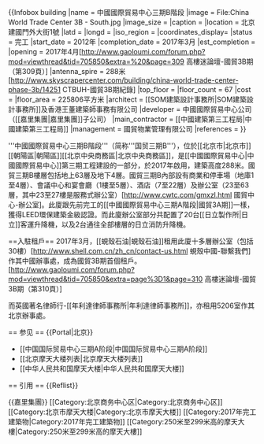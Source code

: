 {{Infobox building
|name        = 中國國際貿易中心三期B階段
|image              = File:China World Trade Center 3B - South.jpg
|image_size         = 
|caption            = 
|location           = 北京建國門外大街1號
|latd               = 
|longd              = 
|iso_region         = 
|coordinates_display= 
|status             = 完工
|start_date         = 2012年
|completion_date    = 2017年3月
|est_completion     = 
|opening            = 2017年4月<ref>[http://www.gaoloumi.com/forum.php?mod=viewthread&tid=705850&extra=%20&page=309 高樓迷論壇-國貿3B期（第309頁）]</ref>
|antenna_spire      = 288米<ref>[http://www.skyscrapercenter.com/building/china-world-trade-center-phase-3b/14251 CTBUH-國貿3B期紀錄]</ref>
|top_floor          =
|floor_count        = 67
|cost               = 
|floor_area         = 225806平方米
|architect          = [[SOM建築設計事務所|SOM建築設計事務所]]及香港王董建築師事務有限公司
|developer          = 中國國際貿易中心公司（[[嘉里集團|嘉里集團]]子公司）
|main_contractor    = [[中國建築第三工程局|中國建築第三工程局]]
|management         = 國貿物業管理有限公司
|references         =
}}

'''中國國際貿易中心三期B階段'''（简称'''国贸三期B'''），位於[[北京市|北京市]][[朝陽區|朝陽區]][[北京中央商務區|北京中央商務區]]，是[[中國國際貿易中心|中國國際貿易中心]]第三期工程建設的一部分，於2017年啟用，建築高度288米。國貿三期B樓層包括地上63層及地下4層。國貿三期B內部設有商業和停車場（地庫1至4層）、會議中心和宴會廳（1樓至5層）、酒店（7至22層）及辦公室（23至63層，其中23至27樓是服務式辦公室）<ref>[http://www.cwtc.com/gmxzl.html 國貿中心-辦公室]</ref>。此廈跟先前完工的[[中國國際貿易中心三期A階段|國貿3A期]]一樣，獲得LEED環保建築金級認證。而此廈辦公室部分共配置了20台[[日立製作所|日立]]客運升降機，以及2台通往全部樓層的日立消防升降機。

==入駐租戶==
2017年3月，[[蜆殼石油|蜆殼石油]]租用此廈十多層辦公室（包括30樓）<ref>[http://www.shell.com.cn/zh_cn/contact-us.html 蜆殼中國-聯繫我們]</ref>作其中國辦事處，成為國貿3B期首個租戶。<ref>[http://www.gaoloumi.com/forum.php?mod=viewthread&tid=705850&extra=page%3D1&page=310 高樓迷論壇-國貿3B期（第310頁）]</ref>

而英國著名律師行-[[年利達律師事務所|年利達律師事務所]]，亦租用5206室作其北京辦事處。

== 参见 ==
{{Portal|北京}}
* [[中国国际贸易中心三期A阶段|中国国际贸易中心三期A阶段]]
* [[北京摩天大楼列表|北京摩天大楼列表]]
* [[中华人民共和国摩天大楼|中华人民共和国摩天大楼]]

== 引用 ==
{{Reflist}}

{{嘉里集團}}
[[Category:北京商务中心区|Category:北京商务中心区]]
[[Category:北京市摩天大楼|Category:北京市摩天大楼]]
[[Category:2017年完工建築物|Category:2017年完工建築物]]
[[Category:250米至299米高的摩天大樓|Category:250米至299米高的摩天大樓]]